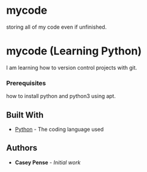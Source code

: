 # mycode
storing all of my code even if unfinished.
# mycode (Learning Python)

I am learning how to version control projects with git.



### Prerequisites

how to install python and python3 using apt.

## Built With

* [Python](https://www.python.org/) - The coding language used

## Authors

* **Casey Pense** - *Initial work* 
